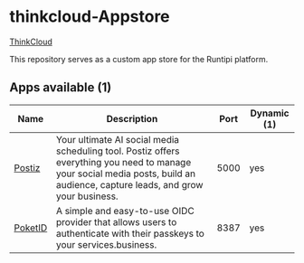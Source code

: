 # thinkcloud-Appstore

[ThinkCloud](https://ThinkCloud.dev)

This repository serves as a custom app store for the Runtipi platform.

## Apps available (1)

| Name                                                                         | Description                                                                                                                                                         | Port      | Dynamic (1) |
| ---------------------------------------------------------------------------- | ------------------------------------------------------------------------------------------------------------------------------------------------------------------- | --------- | ------------- |
| [Postiz](https://postiz.com)                                    | Your ultimate AI social media scheduling tool. Postiz offers everything you need to manage your social media posts, build an audience, capture leads, and grow your business.                                                                                                                        | 5000      | yes           |
| [PoketID](https://pocket-id.org/)                                    | A simple and easy-to-use OIDC provider that allows users to authenticate with their passkeys to your services.business.                                                                                                                        | 8387      | yes           |
